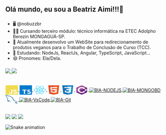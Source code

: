 ## Olá mundo, eu sou a Beatriz Aimi!!!👾


###
- 🖥️ @nobuzzbr
- 👩‍💻 Cursando terceiro módulo: técnico informática na ETEC Adolpho Berezin  MONGAGUÁ-SP.
- 🔭 Atualmente desenvolvo um WebSite para redirecionamento de produtos veganos para o Trabalho de Conclusão de Curso (TCC).
- 🌱 Estudando: NodeJs, ReactJs, Angular, TypeScript, JavaScript...
- 😄 Pronomes: Ela/Dela.


### <div align="center">
  <a href="https://github.com/biaaimi">
  <img height="150em" src="https://github-readme-stats.vercel.app/api?username=biaaimi&show_icons=true&theme=aura&include_all_commits=true&count_private=true"/>
  <img height="150em" src="https://github-readme-stats.vercel.app/api/top-langs/?username=biaaimi&layout=compact&langs_count=7&theme=aura"/>
</div>
<div style="display: inline_block"><br>
  
<div style="display: inline_block"><br>
  <img align="center" alt="BIA-Js" height="30" width="40" src="https://raw.githubusercontent.com/devicons/devicon/master/icons/javascript/javascript-plain.svg">
  <img align="center" alt="BIA-Ts" height="30" width="40" src="https://raw.githubusercontent.com/devicons/devicon/master/icons/typescript/typescript-plain.svg">
  <img align="center" alt="BIA-React" height="30" width="40" src="https://raw.githubusercontent.com/devicons/devicon/master/icons/react/react-original.svg">
  <img align="center" alt="BIA-HTML" height="30" width="40" src="https://raw.githubusercontent.com/devicons/devicon/master/icons/html5/html5-original.svg">
  <img align="center" alt="BIA-CSS" height="30" width="40" src="https://raw.githubusercontent.com/devicons/devicon/master/icons/css3/css3-original.svg">
  <img align="center" alt="BIA-Csharp" height="30" width="40" src="https://raw.githubusercontent.com/devicons/devicon/master/icons/csharp/csharp-original.svg">
  <img align="center" alt="BIA-NODEJS" height= "30" width="40px" src='https://cdn.jsdelivr.net/gh/devicons/devicon/icons/nodejs/nodejs-original.svg'>
  <img align="center" alt="BIA-MONGOBD" height= "30" width="40px" src='https://cdn.jsdelivr.net/gh/devicons/devicon/icons/mongodb/mongodb-original.svg'>
  <img align="center" alt="BIA-Mysql" height="30" width="40" src="https://raw.githubusercontent.com/devicons/devicon/master/icons/mysql/mysql-original.svg">
  <img align="center" alt="BIA-VsCode" height="30" width="40" src="https://cdn.jsdelivr.net/gh/devicons/devicon/icons/vscode/vscode-original.svg">
  <img align="center" alt="BIA-Git" height="30" width="40"  src="https://cdn.jsdelivr.net/gh/devicons/devicon/icons/git/git-original.svg">
      
       
  ##
       
       
 <div>
    <a href="https://instagram.com/bia.aimi" target="_blank"><img src="https://img.shields.io/badge/-Instagram-%23E4405F?style=for-the-badge&logo=instagram&logoColor=white" target="_blank"></a>
<a href="https://www.linkedin.com/in/beatriz-aimi-biagioni-b3445a250/"><img src="https://img.shields.io/badge/LinkedIn-0077B5?style=for-the-badge&logo=linkedin&logoColor=white" /></a>
    <a href = "beatrizaimib@gmail.com"><img src="https://img.shields.io/badge/-Gmail-%23333?style=for-the-badge&logo=gmail&logoColor=white" target="_blank"></a>
   
   ![Snake animation](https://github.com/biaaimi/biaaimi/blob/output/github-contribution-grid-snake.svg)

   </div>
 
